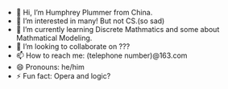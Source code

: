 - 👋 Hi, I’m Humphrey Plummer from China.
- 👀 I’m interested in many! But not CS.(so sad)
- 🌱 I’m currently learning Discrete Mathmatics and some about Mathmatical Modeling.
- 💞️ I’m looking to collaborate on ???
- 📫 How to reach me: (telephone number)@163.com
- 😄 Pronouns: he/him
- ⚡ Fun fact: Opera and logic?

<!---
SirHumphrey1908/SirHumphrey1908 is a ✨ special ✨ repository because its `README.md` (this file) appears on your GitHub profile.
You can click the Preview link to take a look at your changes.
--->
